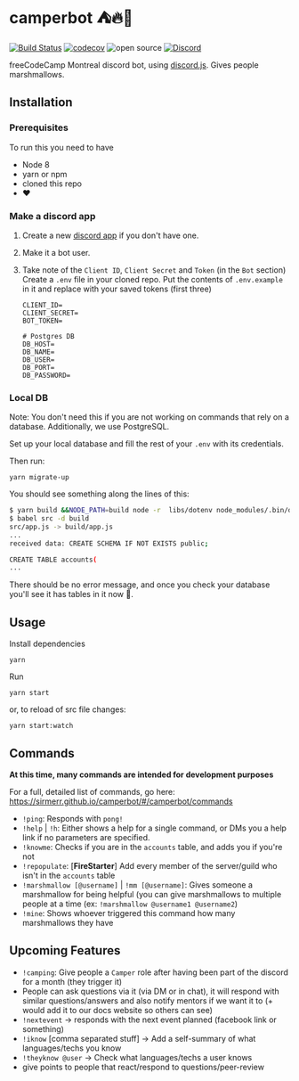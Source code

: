 # camperbot ⛺️🔥🤖

[![Build Status](https://travis-ci.org/sirMerr/camperbot.svg?branch=dev)](https://travis-ci.org/sirMerr/camperbot) [![codecov](https://codecov.io/gh/sirMerr/camperbot/branch/master/graph/badge.svg)](https://codecov.io/gh/sirMerr/camperbot) ![open source](https://img.shields.io/badge/❤-open--source-e64980.svg?longCache=true) <a href="https://discord.gg/WZB4AuS">![Discord](https://img.shields.io/discord/362050213403164673.svg?logo=discord&colorB=7289DA)</a>

freeCodeCamp Montreal discord bot, using [discord.js](https://github.com/discordjs/discord.js). Gives people marshmallows.

## Installation

### Prerequisites

To run this you need to have

* Node 8
* yarn or npm
* cloned this repo
* ❤️

### Make a discord app

1.  Create a new [discord app](https://discordapp.com/developers/applications/me/) if you don't have one.
2.  Make it a bot user.
3.  Take note of the `Client ID`, `Client Secret` and `Token` (in the `Bot` section)
    Create a `.env` file in your cloned repo. Put the contents of `.env.example` in it and replace with your saved tokens (first three)

    ```env
    CLIENT_ID=
    CLIENT_SECRET=
    BOT_TOKEN=

    # Postgres DB
    DB_HOST=
    DB_NAME=
    DB_USER=
    DB_PORT=
    DB_PASSWORD=
    ```

### Local DB

Note: You don't need this if you are not working on commands that rely on a database. Additionally, we use PostgreSQL.

Set up your local database and fill the rest of your `.env` with its credentials.

Then run:

```
yarn migrate-up
```

You should see something along the lines of this:

```bash
$ yarn build &&NODE_PATH=build node -r  libs/dotenv node_modules/.bin/db-migrate up
$ babel src -d build
src/app.js -> build/app.js
...
received data: CREATE SCHEMA IF NOT EXISTS public;

CREATE TABLE accounts(
...
```

There should be no error message, and once you check your database you'll see it has tables in it now :tada:.

## Usage

Install dependencies

```
yarn
```

Run

```
yarn start
```

or, to reload of src file changes:

```
yarn start:watch
```

## Commands

**At this time, many commands are intended for development purposes**

For a full, detailed list of commands, go here: https://sirmerr.github.io/camperbot/#/camperbot/commands

* `!ping`: Responds with `pong!`
* `!help` | `!h`: Either shows a help for a single command, or DMs you a help link if no parameters are specified.
* `!knowme`: Checks if you are in the `accounts` table, and adds you if you're not
* `!repopulate`: [**FireStarter**] Add every member of the server/guild who isn't in the `accounts` table
* `!marshmallow [@username]` | `!mm [@username]`: Gives someone a marshmallow for being helpful (you can give marshmallows to multiple people at a time (ex: `!marshmallow @username1 @username2`)
* `!mine`: Shows whoever triggered this command how many marshmallows they have

## Upcoming Features

* `!camping`: Give people a `Camper` role after having been part of the discord for a month (they trigger it)
* People can ask questions via it (via DM or in chat), it will respond with similar questions/answers and also notify mentors if we want it to (+ would add it to our docs website so others can see)
* `!nextevent` -> responds with the next event planned (facebook link or something)
* `!iknow` [comma separated stuff] -> Add a self-summary of what languages/techs you know
* `!theyknow @user` -> Check what languages/techs a user knows
* give points to people that react/respond to questions/peer-review
